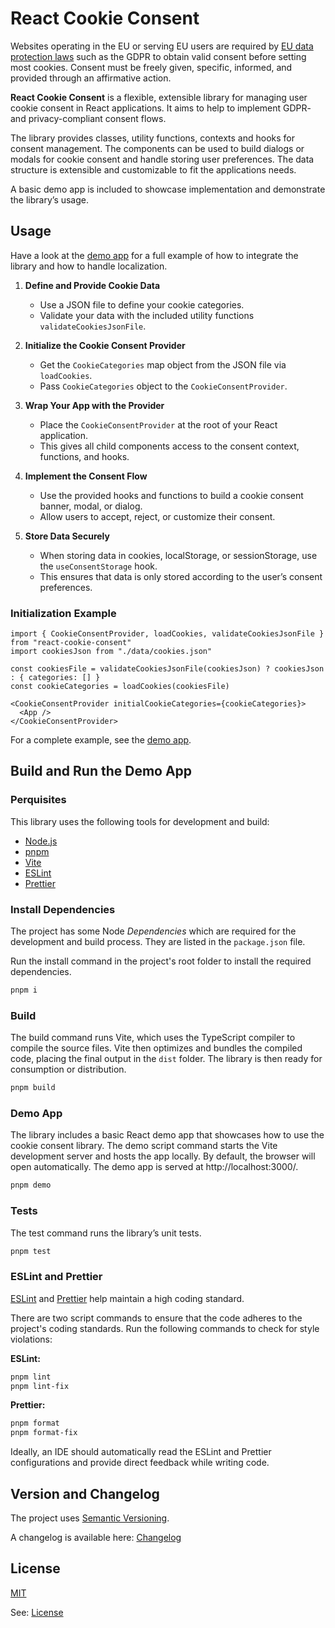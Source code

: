 # React Cookie Consent

Websites operating in the EU or serving EU users are required by [EU data protection laws]([eu-commission-data-protection]) such as the GDPR to obtain valid consent before setting most cookies. Consent must be freely given, specific, informed, and provided through an affirmative action.

**React Cookie Consent** is a flexible, extensible library for managing user cookie consent in React applications.
It aims to help to implement GDPR- and privacy-compliant consent flows.

The library provides classes, utility functions, contexts and hooks for consent management.
The components can be used to build dialogs or modals for cookie consent and handle storing user preferences.
The data structure is extensible and customizable to fit the applications needs.

A basic demo app is included to showcase implementation and demonstrate the library’s usage.

## Usage

Have a look at the [demo app](#demo-app) for a full example of how to integrate the library and how to handle localization.

1. **Define and Provide Cookie Data**

   - Use a JSON file to define your cookie categories.
   - Validate your data with the included utility functions `validateCookiesJsonFile`.

2. **Initialize the Cookie Consent Provider**

   - Get the `CookieCategories` map object from the JSON file via `loadCookies`.
   - Pass `CookieCategories` object to the `CookieConsentProvider`.

3. **Wrap Your App with the Provider**

   - Place the `CookieConsentProvider` at the root of your React application.
   - This gives all child components access to the consent context, functions, and hooks.

4. **Implement the Consent Flow**

   - Use the provided hooks and functions to build a cookie consent banner, modal, or dialog.
   - Allow users to accept, reject, or customize their consent.

5. **Store Data Securely**
   - When storing data in cookies, localStorage, or sessionStorage, use the `useConsentStorage` hook.
   - This ensures that data is only stored according to the user’s consent preferences.

### Initialization Example

```tsx
import { CookieConsentProvider, loadCookies, validateCookiesJsonFile } from "react-cookie-consent"
import cookiesJson from "./data/cookies.json"

const cookiesFile = validateCookiesJsonFile(cookiesJson) ? cookiesJson : { categories: [] }
const cookieCategories = loadCookies(cookiesFile)

<CookieConsentProvider initialCookieCategories={cookieCategories}>
  <App />
</CookieConsentProvider>
```

For a complete example, see the [demo app](#demo-app).

## Build and Run the Demo App

### Perquisites

This library uses the following tools for development and build:

- [Node.js](https://nodejs.org)
- [pnpm](https://pnpm.io/)
- [Vite](https://vite.dev/)
- [ESLint](https://eslint.org)
- [Prettier](https://prettier.io)

### Install Dependencies

The project has some Node _Dependencies_ which are required for the development and build process. They are listed in the `package.json` file.

Run the install command in the project's root folder to install the required dependencies.

```sh
pnpm i
```

### Build

The build command runs Vite, which uses the TypeScript compiler to compile the source files. Vite then optimizes and bundles the compiled code, placing the final output in the `dist` folder. The library is then ready for consumption or distribution.

```sh
pnpm build
```

### Demo App

The library includes a basic React demo app that showcases how to use the cookie consent library.
The demo script command starts the Vite development server and hosts the app locally. By default, the browser will open automatically.
The demo app is served at http://localhost:3000/.

```sh
pnpm demo
```

### Tests

The test command runs the library’s unit tests.

```sh
pnpm test
```

### ESLint and Prettier

[ESLint](https://eslint.org) and [Prettier](https://prettier.io) help maintain a high coding standard.

There are two script commands to ensure that the code adheres to the project's coding standards. Run the following commands to check for style violations:

**ESLint:**

```sh
pnpm lint
pnpm lint-fix
```

**Prettier:**

```sh
pnpm format
pnpm format-fix
```

Ideally, an IDE should automatically read the ESLint and Prettier configurations and provide direct feedback while writing code.

## Version and Changelog

The project uses [Semantic Versioning](http://semver.org/).

A changelog is available here: [Changelog][changelog]

## License

[MIT](https://spdx.org/licenses/MIT.html)

See: [License][license]

[eu-commission-data-protection]: https://commission.europa.eu/law/law-topic/data-protection_en
[changelog]: CHANGELOG.md
[license]: LICENSE
